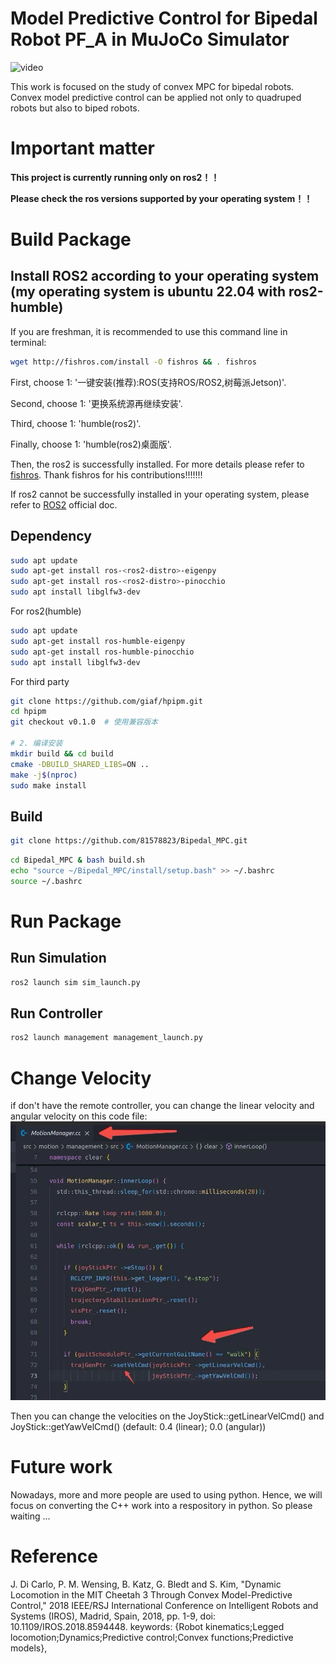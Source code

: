 # Model Predictive Control for Bipedal Robot PF_A in MuJoCo Simulator
![video](./display.gif)

This work is focused on the study of convex MPC for bipedal robots.
Convex model predictive control can be applied not only to quadruped robots but also to biped robots.

# Important matter
**This project is currently running only on ros2！！**

**Please check the ros versions supported by your operating system！！**

# Build Package
## Install ROS2 according to your operating system (my operating system is ubuntu 22.04 with ros2-humble)
If you are freshman, it is recommended to use this command line in terminal:
```bash
wget http://fishros.com/install -O fishros && . fishros
```
First, choose 1: '一键安装(推荐):ROS(支持ROS/ROS2,树莓派Jetson)'.

Second, choose 1: '更换系统源再继续安装'.

Third, choose 1: 'humble(ros2)'.

Finally, choose 1: 'humble(ros2)桌面版'.

Then, the ros2 is successfully installed. For more details please refer to [fishros](https://github.com/fishros/install). Thank fishros for his contributions!!!!!!!

If ros2 cannot be successfully installed in your operating system, please refer to [ROS2](https://ros.org/) official doc.

## Dependency
```bash
sudo apt update
sudo apt-get install ros-<ros2-distro>-eigenpy
sudo apt-get install ros-<ros2-distro>-pinocchio
sudo apt install libglfw3-dev
```

For ros2(humble)
```bash
sudo apt update
sudo apt-get install ros-humble-eigenpy
sudo apt-get install ros-humble-pinocchio
sudo apt install libglfw3-dev
```

For third party
```bash
git clone https://github.com/giaf/hpipm.git
cd hpipm
git checkout v0.1.0  # 使用兼容版本

# 2. 编译安装
mkdir build && cd build
cmake -DBUILD_SHARED_LIBS=ON ..
make -j$(nproc)
sudo make install
```

## Build
```bash
git clone https://github.com/81578823/Bipedal_MPC.git
```

```bash
cd Bipedal_MPC & bash build.sh
echo "source ~/Bipedal_MPC/install/setup.bash" >> ~/.bashrc
source ~/.bashrc
```

# Run Package
## Run Simulation
```bash
ros2 launch sim sim_launch.py 
```

## Run Controller
```bash
ros2 launch management management_launch.py 
```

# Change Velocity
if don't have the remote controller, you can change the linear velocity and angular velocity on this code file:
![photo](./velocity_get.jpg)

Then you can change the velocities on the JoyStick::getLinearVelCmd() and JoyStick::getYawVelCmd() (default: 0.4 (linear); 0.0 (angular))

# Future work
Nowadays, more and more people are used to using python. 
Hence, we will focus on converting the C++ work into a respository in python. So please waiting ...


# Reference
J. Di Carlo, P. M. Wensing, B. Katz, G. Bledt and S. Kim, "Dynamic Locomotion in the MIT Cheetah 3 Through Convex Model-Predictive Control," 2018 IEEE/RSJ International Conference on Intelligent Robots and Systems (IROS), Madrid, Spain, 2018, pp. 1-9, doi: 10.1109/IROS.2018.8594448. keywords: {Robot kinematics;Legged locomotion;Dynamics;Predictive control;Convex functions;Predictive models},




